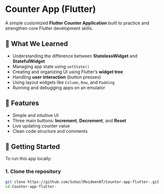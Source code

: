 # Counter App (Flutter)

A simple customized **Flutter Counter Application** built to practice and strengthen core Flutter development skills.

## 🧠 What We Learned

- Understanding the difference between **StatelessWidget** and **StatefulWidget**
- Managing app state using `setState()`
- Creating and organizing UI using Flutter’s **widget tree**
- Handling **user interaction** (button presses)
- Using layout widgets like `Column`, `Row`, and `Padding`
- Running and debugging apps on an emulator

## 🔧 Features

- Simple and intuitive UI
- Three main buttons: **Increment**, **Decrement**, and **Reset**
- Live updating counter value
- Clean code structure and comments

## 🚀 Getting Started

To run this app locally:

### 1. Clone the repository

```bash
git clone https://github.com/SuhailMoideen07/Counter-app-flutter-.git
cd Counter-app-flutter-
